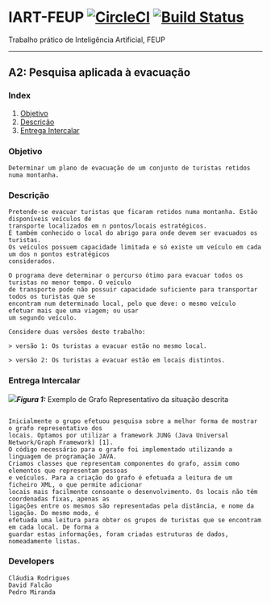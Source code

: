 # IART-FEUP [![CircleCI](https://circleci.com/gh/davidrsfalcao/IART-FEUP.svg?style=svg&circle-token=e013c47d3aca450c8b4972421c7aa46794ad3fea)](https://circleci.com/gh/davidrsfalcao/IART-FEUP) [![Build Status](https://travis-ci.com/davidrsfalcao/IART-FEUP.svg?token=C6xRbcS3ihWjtStee4Yn&branch=master)](https://travis-ci.com/davidrsfalcao/IART-FEUP)


Trabalho prático de Inteligência Artificial, FEUP

***


## A2: Pesquisa aplicada à evacuação

### Index
1. [Objetivo](#objetivo)
2. [Descrição](#descrição)
3. [Entrega Intercalar](#entrega-intercalar)

### Objetivo
```
Determinar um plano de evacuação de um conjunto de turistas retidos numa montanha.
```

### Descrição

```
Pretende-se evacuar turistas que ficaram retidos numa montanha. Estão disponíveis veículos de 
transporte localizados em n pontos/locais estratégicos. 
É também conhecido o local do abrigo para onde devem ser evacuados os turistas. 
Os veículos possuem capacidade limitada e só existe um veículo em cada um dos n pontos estratégicos 
considerados.

O programa deve determinar o percurso ótimo para evacuar todos os turistas no menor tempo. O veículo 
de transporte pode não possuir capacidade suficiente para transportar todos os turistas que se 
encontram num determinado local, pelo que deve: o mesmo veículo efetuar mais que uma viagem; ou usar 
um segundo veículo.

Considere duas versões deste trabalho:

> versão 1: Os turistas a evacuar estão no mesmo local.

> versão 2: Os turistas a evacuar estão em locais distintos.
```

### Entrega Intercalar
![](https://i.gyazo.com/0633eeeb2594d6b3bf4c33d467fef257.png)***Figura 1:*** Exemplo de Grafo Representativo da situação descrita

```

Inicialmente o grupo efetuou pesquisa sobre a melhor forma de mostrar o grafo representativo dos
locais. Optamos por utilizar a framework JUNG (Java Universal Network/Graph Framework) [1]. 
O código necessário para o grafo foi implementado utilizando a linguagem de programação JAVA. 
Criamos classes que representam componentes do grafo, assim como elementos que representam pessoas
e veículos. Para a criação do grafo é efetuada a leitura de um ficheiro XML, o que permite adicionar 
locais mais facilmente consoante o desenvolvimento. Os locais não têm coordenadas fixas, apenas as 
ligações entre os mesmos são representadas pela distância, e nome da ligação. Do mesmo modo, é 
efetuada uma leitura para obter os grupos de turistas que se encontram em cada local. De forma a 
guardar estas informações, foram criadas estruturas de dados, nomeadamente listas.
```

### Developers

```
Cláudia Rodrigues
David Falcão
Pedro Miranda
```

